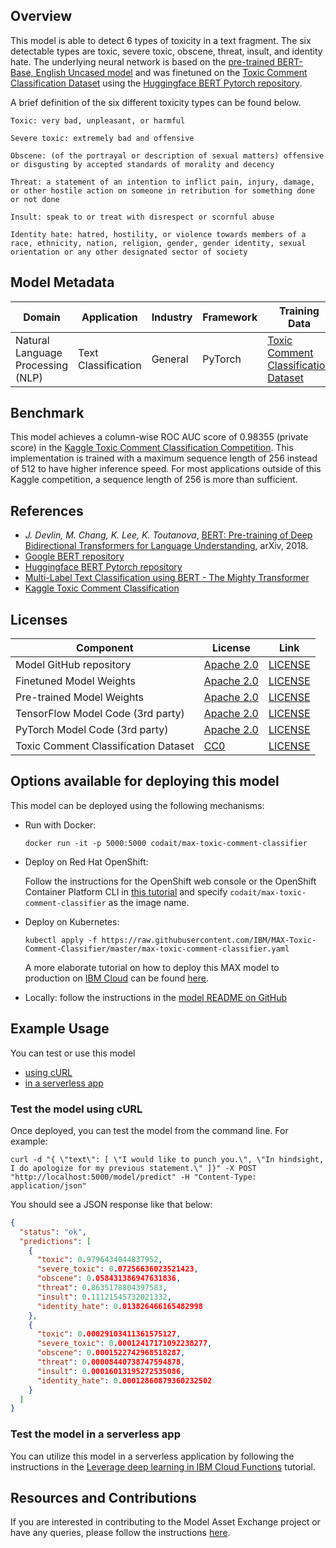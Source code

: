 ## Overview

This model is able to detect 6 types of toxicity in a text fragment. The six detectable types are toxic, severe toxic, obscene, threat, insult, and identity hate. The underlying neural network is based on the [pre-trained BERT-Base, English Uncased model](https://github.com/google-research/bert/blob/master/README.md) and was finetuned on the [Toxic Comment Classification Dataset](https://www.kaggle.com/c/jigsaw-toxic-comment-classification-challenge/data) using the [Huggingface BERT Pytorch repository](https://github.com/huggingface/pytorch-pretrained-BERT).

A brief definition of the six different toxicity types can be found below.

```
Toxic: very bad, unpleasant, or harmful

Severe toxic: extremely bad and offensive

Obscene: (of the portrayal or description of sexual matters) offensive or disgusting by accepted standards of morality and decency

Threat: a statement of an intention to inflict pain, injury, damage, or other hostile action on someone in retribution for something done or not done

Insult: speak to or treat with disrespect or scornful abuse

Identity hate: hatred, hostility, or violence towards members of a race, ethnicity, nation, religion, gender, gender identity, sexual orientation or any other designated sector of society
```

## Model Metadata
| Domain | Application | Industry  | Framework | Training Data | Input Data |
| --------- | --------  | -------- | --------- | --------- | --------------- |
| Natural Language Processing (NLP) | Text Classification | General | PyTorch | [Toxic Comment Classification Dataset](https://www.kaggle.com/c/jigsaw-toxic-comment-classification-challenge/data) | Text |


## Benchmark

This model achieves a column-wise ROC AUC score of 0.98355 (private score) in the [Kaggle Toxic Comment Classification Competition](https://www.kaggle.com/c/jigsaw-toxic-comment-classification-challenge). This implementation is trained with a maximum sequence length of 256 instead of 512 to have higher inference speed. For most applications outside of this Kaggle competition, a sequence length of 256 is more than sufficient.

## References
* _J. Devlin, M. Chang, K. Lee, K. Toutanova_, [BERT: Pre-training of Deep Bidirectional Transformers for Language Understanding](https://arxiv.org/abs/1810.04805), arXiv, 2018.
* [Google BERT repository](https://github.com/google-research/bert)
* [Huggingface BERT Pytorch repository](https://github.com/huggingface/pytorch-pretrained-BERT)
* [Multi-Label Text Classification using BERT - The Mighty Transformer](https://medium.com/huggingface/multi-label-text-classification-using-bert-the-mighty-transformer-69714fa3fb3d)
* [Kaggle Toxic Comment Classification](https://www.kaggle.com/c/jigsaw-toxic-comment-classification-challenge)

## Licenses
| Component | License | Link  |
| ------------- | --------  | -------- |
| Model GitHub repository | [Apache 2.0](https://www.apache.org/licenses/LICENSE-2.0) | [LICENSE](https://github.com/IBM/MAX-Toxic-Comment-Classifier/blob/master/LICENSE) |
| Finetuned Model Weights | [Apache 2.0](https://www.apache.org/licenses/LICENSE-2.0) | [LICENSE](https://github.com/IBM/MAX-Toxic-Comment-Classifier/blob/master/LICENSE) |
| Pre-trained Model Weights | [Apache 2.0](https://www.apache.org/licenses/LICENSE-2.0) | [LICENSE](https://github.com/google-research/bert/blob/master/LICENSE) |
| TensorFlow Model Code (3rd party) | [Apache 2.0](https://www.apache.org/licenses/LICENSE-2.0) | [LICENSE](https://github.com/google-research/bert/blob/master/LICENSE) |
| PyTorch Model Code (3rd party) | [Apache 2.0](https://www.apache.org/licenses/LICENSE-2.0) | [LICENSE](https://github.com/huggingface/pytorch-pretrained-BERT/blob/master/LICENSE) |
| Toxic Comment Classification Dataset | [CC0](https://creativecommons.org/share-your-work/public-domain/cc0/) | [LICENSE](https://www.kaggle.com/c/jigsaw-toxic-comment-classification-challenge/data) |

## Options available for deploying this model

This model can be deployed using the following mechanisms:

* Run with Docker:
  ```
  docker run -it -p 5000:5000 codait/max-toxic-comment-classifier
  ```

* Deploy on Red Hat OpenShift:

  Follow the instructions for the OpenShift web console or the OpenShift Container Platform CLI in [this tutorial](https://github.ibm.com/IBMCode/Code-Tutorials/blob/e29a33f/deploy-a-model-asset-exchange-microservice-on-red-hat-openshift/index.md) and specify `codait/max-toxic-comment-classifier` as the image name.

* Deploy on Kubernetes:
  ```
  kubectl apply -f https://raw.githubusercontent.com/IBM/MAX-Toxic-Comment-Classifier/master/max-toxic-comment-classifier.yaml
  ```
  A more elaborate tutorial on how to deploy this MAX model to production on [IBM Cloud](https://ibm.biz/Bdz2XM) can be found [here](http://ibm.biz/max-to-ibm-cloud-tutorial).

* Locally: follow the instructions in the [model README on GitHub](https://github.com/IBM/MAX-Toxic-Comment-Classifier#run-locally)

## Example Usage

You can test or use this model
 - [using cURL](#test-the-model-using-curl)
 - [in a serverless app](#test-the-model-in-a-serverless-app)

### Test the model using cURL

Once deployed, you can test the model from the command line. For example:

```
curl -d "{ \"text\": [ \"I would like to punch you.\", \"In hindsight, I do apologize for my previous statement.\" ]}" -X POST "http://localhost:5000/model/predict" -H "Content-Type: application/json"
```

You should see a JSON response like that below:

```json
{
  "status": "ok",
  "predictions": [
    {
      "toxic": 0.9796434044837952,
      "severe_toxic": 0.07256636023521423,
      "obscene": 0.058431386947631836,
      "threat": 0.8635178804397583,
      "insult": 0.11121545732021332,
      "identity_hate": 0.013826466165482998
    },
    {
      "toxic": 0.00029103411361575127,
      "severe_toxic": 0.00012417171092238277,
      "obscene": 0.0001522742968518287,
      "threat": 0.00008440738747594878,
      "insult": 0.00016013195272535086,
      "identity_hate": 0.00012860879360232502
    }
  ]
}
```

### Test the model in a serverless app

You can utilize this model in a serverless application by following the instructions in the [Leverage deep learning in IBM Cloud Functions](https://github.com/IBM/use-deep-learning-in-ibm-cloud-functions/) tutorial.

## Resources and Contributions

If you are interested in contributing to the Model Asset Exchange project or have any queries, please follow the instructions [here](https://github.com/CODAIT/max-central-repo).
